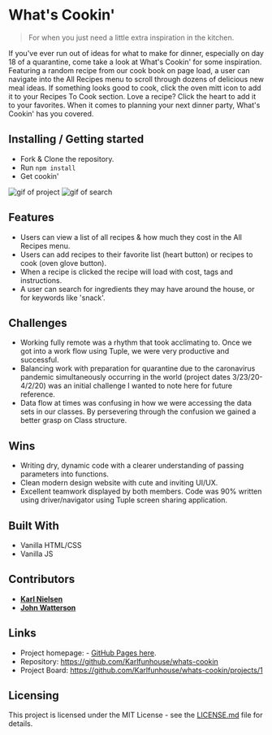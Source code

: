 # What's Cookin'
> For when you just need a little extra inspiration in the kitchen.


If you've ever run out of ideas for what to make for dinner, especially on day 18 of a quarantine, come take a look at What's Cookin' for some inspiration.  Featuring a random recipe from our cook book on page load, a user can navigate into the All Recipes menu to scroll through dozens of delicious new meal ideas.  If something looks good to cook, click the oven mitt icon to add it to your Recipes To Cook section.  Love a recipe?  Click the heart to add it to your favorites.  When it comes to planning your next dinner party, What's Cookin' has you covered.

## Installing / Getting started

- Fork & Clone the repository.
- Run `npm install`
- Get cookin'

![gif of project](whats-cookin-1.gif)
![gif of search](whats-cookin-search.gif)

## Features

* Users can view a list of all recipes & how much they cost in the All Recipes menu.
* Users can add recipes to their favorite list (heart button) or recipes to cook (oven glove button).
* When a recipe is clicked the recipe will load with cost, tags and instructions.
* A user can search for ingredients they may have around the house, or for keywords like 'snack'.

## Challenges

* Working fully remote was a rhythm that took acclimating to.  Once we got into a work flow using Tuple, we were very productive and successful.  
* Balancing work with preparation for quarantine due to the caronavirus pandemic simultaneously occurring in the world (project dates 3/23/20-4/2/20) was an initial challenge I wanted to note here for future reference.
* Data flow at times was confusing in how we were accessing the data sets in our classes.  By persevering through the confusion we gained a better grasp on Class structure.

## Wins

* Writing dry, dynamic code with a clearer understanding of passing parameters into functions.
* Clean modern design website with cute and inviting UI/UX.
* Excellent teamwork displayed by both members.  Code was 90% written using driver/navigator using Tuple screen sharing application.  

## Built With

* Vanilla HTML/CSS
* Vanilla JS

## Contributors

* **[Karl Nielsen](https://github.com/karlfunhouse)**
* **[John Watterson](https://github.com/infamouskeyduster)**

## Links

- Project homepage: - [GitHub Pages here](https://karlfunhouse.github.io/whats-cookin/).
- Repository: https://github.com/Karlfunhouse/whats-cookin
- Project Board: https://github.com/Karlfunhouse/whats-cookin/projects/1

## Licensing
This project is licensed under the MIT License - see the [LICENSE.md](LICENSE.md) file for details.
